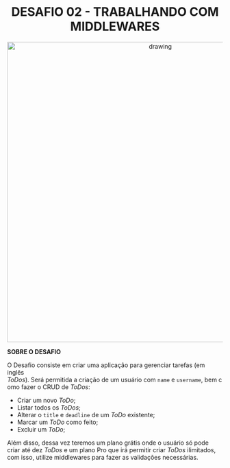 <h1 align=center>DESAFIO 02 - TRABALHANDO COM MIDDLEWARES</h1>

<p align=center>
<img src="https://www.notion.so/image/https%3A%2F%2Fs3-us-west-2.amazonaws.com%2Fsecure.notion-static.com%2Fad01ee79-762a-4775-bbb6-354f2f42879a%2Fcover-node.js.png?table=block&id=59ccb235-aecd-43a6-a06b-f09a24e7ede8&width=2560&userId=7137382c-021e-467b-a53b-07178c390223&cache=v2" alt="drawing" width="700"/>
</p>


**SOBRE O DESAFIO**

O Desafio consiste em criar uma aplicação para gerenciar tarefas (em inglês *ToDos*). Será permitida a criação de um usuário com `name` e `username`, bem como fazer o CRUD de *ToDos*:

- Criar um novo *ToDo*;
- Listar todos os *ToDos*;
- Alterar o `title` e `deadline` de um *ToDo* existente;
- Marcar um *ToDo* como feito;
- Excluir um *ToDo*;

Além disso, dessa vez teremos um plano grátis onde o usuário só pode criar até dez *ToDos* e um plano Pro que irá permitir criar *ToDos* ilimitados, com isso, utilize middlewares para fazer as validações necessárias.
